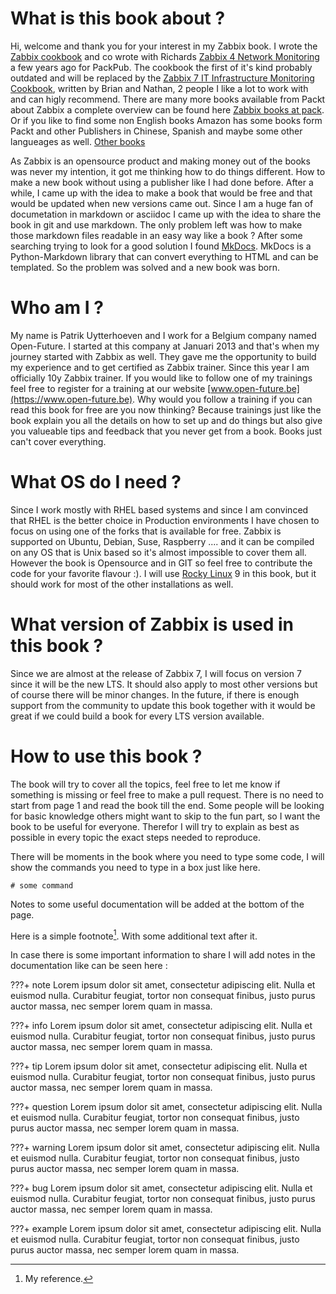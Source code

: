 # What is this book about ?

Hi, welcome and thank you for your interest in my Zabbix book. I wrote the [Zabbix cookbook](https://www.packtpub.com/product/zabbix-cookbook/9781784397586) and co wrote with Richards [Zabbix 4 Network Monitoring](https://www.packtpub.com/product/zabbix-4-network-monitoring-third-edition/9781789340266) a few years ago for PackPub. The cookbook the first of it's kind probably outdated and will be replaced by the [Zabbix 7 IT Infrastructure Monitoring Cookbook](https://www.packtpub.com/product/zabbix-7-it-infrastructure-monitoring-cookbook-third-edition/9781801078320), written by Brian and Nathan, 2 people I like a lot to work with and can higly recommend. There are many more books available from Packt about Zabbix a complete overview can be found here [Zabbix books at pack](https://www.packtpub.com/search?query=zabbix). Or if you like to find some non English books Amazon has some books form Packt and other Publishers in Chinese, Spanish and maybe some other langueages as well. [Other books](https://www.amazon.com/s?k=zabbix&crid=3G0JRTVTKS7YU&sprefix=zabbix+%2Caps%2C167&ref=nb_sb_noss_2)

As Zabbix is an opensource product and making money out of the books was never my intention, it got me thinking how to do things different.
How to make a new book without using a publisher like I had done before.
After a while, I came up with the idea to make a book that would be free and that would be updated when new versions came out.
Since I am a huge fan of documetation in markdown or asciidoc I came up with the idea to share the book in git and use markdown.
The only problem left was how to make those markdown files readable in an easy way like a book ? After some searching trying to look for a good solution I found [MkDocs](https://www.mkdocs.org). MkDocs is a Python-Markdown library that can convert everything to HTML and can be templated. So the problem was solved and a new book was born.


# Who am I ?

My name is Patrik Uytterhoeven and I work for a Belgium company named Open-Future. I started at this company at Januari 2013 and that's
when my journey started with Zabbix as well. They gave me the opportunity to build my experience and to get certified as Zabbix trainer.
Since this year I am officially 10y Zabbix trainer. If you would like to follow one of my trainings feel free to register for a training at our website [www.open-future.be](https://www.open-future.be). Why would you follow a training if you can read this book for free are you now thinking? Because trainings just like the book explain you all the details on how to set up and do things but also give you valueable tips and feedback that you never get from a book. Books just can't cover everything.


# What OS do I need ?

Since I work mostly with RHEL based systems and since I am convinced that RHEL is the better choice in Production environments I have chosen to focus on using one of the forks that is available for free. Zabbix is supported on Ubuntu, Debian, Suse, Raspberry .... and it can be compiled on any OS that is Unix based so it's almost impossible to cover them all. However the book is Opensource and in GIT so feel free to contribute the code for your favorite flavour :). I will use [Rocky Linux](https://rockylinux.org/) 9 in this book, but it should work for most of the other installations as well.

# What version of Zabbix is used in this book ?

Since we are almost at the release of Zabbix 7, I will focus on version 7 since it will be the new LTS. It should also apply to most other versions but of course there will be minor changes. In the future, if there is enough support from the community to update this book together with it would be great if we could build a book for every LTS version available.


# How to use this book ?

The book will try to cover all the topics, feel free to let me know if something is missing or feel free to make a pull request. 
There is no need to start from page 1 and read the book till the end. Some people will be looking for basic knowledge others might want to skip to the fun part, so I want the book to be useful for everyone. Therefor I will try to explain as best as possible in every topic the exact steps needed to reproduce.
 
There will be moments in the book where you need to type some code, I will show the commands you need to type in a box just like here.

```
# some command 
```

Notes to some useful documentation will be added at the bottom of the page.


Here is a simple footnote[^1]. With some additional text after it.

[^1]: My reference.


In case there is some important information to share I will add notes in the documentation like can be seen here :

???+ note
    Lorem ipsum dolor sit amet, consectetur adipiscing elit. Nulla et euismod nulla. Curabitur feugiat, tortor non consequat finibus, justo purus auctor massa, nec semper lorem quam in massa.

???+ info
    Lorem ipsum dolor sit amet, consectetur adipiscing elit. Nulla et euismod nulla. Curabitur feugiat, tortor non consequat finibus, justo purus auctor massa, nec semper lorem quam in massa.

???+ tip
    Lorem ipsum dolor sit amet, consectetur adipiscing elit. Nulla et euismod nulla. Curabitur feugiat, tortor non consequat finibus, justo purus auctor massa, nec semper lorem quam in massa.

???+ question
    Lorem ipsum dolor sit amet, consectetur adipiscing elit. Nulla et euismod nulla. Curabitur feugiat, tortor non consequat finibus, justo purus auctor massa, nec semper lorem quam in massa.

???+ warning
    Lorem ipsum dolor sit amet, consectetur adipiscing elit. Nulla et euismod nulla. Curabitur feugiat, tortor non consequat finibus, justo purus auctor massa, nec semper lorem quam in massa.

???+ bug
    Lorem ipsum dolor sit amet, consectetur adipiscing elit. Nulla et euismod nulla. Curabitur feugiat, tortor non consequat finibus, justo purus auctor massa, nec semper lorem quam in massa.

???+ example
    Lorem ipsum dolor sit amet, consectetur adipiscing elit. Nulla et euismod nulla. Curabitur feugiat, tortor non consequat finibus, justo purus auctor massa, nec semper lorem quam in massa.


